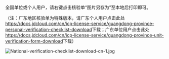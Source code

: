 全国单位或个人用户，请右键点击核验单“图片另存为”至本地后打印即可。

（注：广东地区核验单为特殊版本，请广东个人用户点击此处<https://docs.jdcloud.com/cn/icp-license-service/guangdong-province-personal-verification-checklist-download>下载；广东单位用户点击此处<https://docs.jdcloud.com/cn/icp-license-service/guangdong-province-unit-verification-form-download>下载）

![National-verification-checklist-download-cn-1.jpg](<https://github.com/jdcloudcom/cn/blob/joytaobao-beian-20190415/image/ICP-License-Service/National-verification-checklist-download-cn-1.jpg>)